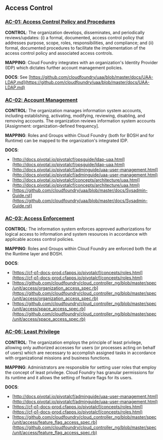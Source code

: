 ## Access Control

<a name="ac-01"></a>
### [AC-01: Access Control Policy and Procedures](https://web.nvd.nist.gov/view/800-53/Rev4/control?controlName=AC-1)

**CONTROL**: The organization develops, disseminates, and periodically reviews/updates: (i) a formal, documented, access control policy that addresses purpose, scope, roles, responsibilities, and compliance; and (ii) formal, documented procedures to facilitate the implementation of the access control policy and associated access controls.

**MAPPING**: Cloud Foundry integrates with an organization's Identity Provider (IDP) which dictates further account management policies.

**DOCS**: See [https://github.com/cloudfoundry/uaa/blob/master/docs/UAA-LDAP.md](https://github.com/cloudfoundry/uaa/blob/master/docs/UAA-LDAP.md)


<a name="ac-02"></a>
### [AC-02: Account Management](https://web.nvd.nist.gov/view/800-53/Rev4/control?controlName=AC-2)

**CONTROL**: The organization manages information system accounts, including establishing, activating, modifying, reviewing, disabling, and removing accounts. The organization reviews information system accounts [Assignment: organization-defined frequency].

**MAPPING**: Roles and Groups within Cloud Foundry (both for BOSH and for Runtime) can be mapped to the organization's integrated IDP.

**DOCS**:
* [http://docs.pivotal.io/pivotalcf/opsguide/ldap-uaa.html](http://docs.pivotal.io/pivotalcf/opsguide/ldap-uaa.html)
* [http://docs.pivotal.io/pivotalcf/adminguide/uaa-user-management.html](http://docs.pivotal.io/pivotalcf/adminguide/uaa-user-management.html)
* [http://docs.pivotal.io/pivotalcf/concepts/architecture/uaa.html](http://docs.pivotal.io/pivotalcf/concepts/architecture/uaa.html)
* [https://github.com/cloudfoundry/uaa/blob/master/docs/Sysadmin-Guide.rst](https://github.com/cloudfoundry/uaa/blob/master/docs/Sysadmin-Guide.rst)


<a name="ac-03"></a>
### [AC-03: Access Enforcement](https://web.nvd.nist.gov/view/800-53/Rev4/control?controlName=AC-3)

**CONTROL**: The information system enforces approved authorizations for logical access to information and system resources in accordance with applicable access control policies.

**MAPPING**: Roles and Groups within Cloud Foundry are enforced both the at the Runtime layer and BOSH.

**DOCS**:
* [https://cf-p1-docs-prod.cfapps.io/pivotalcf/concepts/roles.html](https://cf-p1-docs-prod.cfapps.io/pivotalcf/concepts/roles.html)
* [https://github.com/cloudfoundry/cloud_controller_ng/blob/master/spec/unit/access/organization_access_spec.rb](https://github.com/cloudfoundry/cloud_controller_ng/blob/master/spec/unit/access/organization_access_spec.rb)
* [https://github.com/cloudfoundry/cloud_controller_ng/blob/master/spec/unit/access/space_access_spec.rb](https://github.com/cloudfoundry/cloud_controller_ng/blob/master/spec/unit/access/space_access_spec.rb)


<a name="ac-06"></a>
### [AC-06: Least Privilege](https://web.nvd.nist.gov/view/800-53/Rev4/control?controlName=AC-6)

**CONTROL**: The organization employs the principle of least privilege, allowing only authorized accesses for users (or processes acting on behalf of users) which are necessary to accomplish assigned tasks in accordance with organizational missions and business functions.

**MAPPING**: Administrators are responsible for setting user roles that employ the concept of least privilege. Cloud Foundry has granular permissions for its runtime and it allows the setting of feature flags for its users.

**DOCS**:
* [http://docs.pivotal.io/pivotalcf/adminguide/uaa-user-management.html](http://docs.pivotal.io/pivotalcf/adminguide/uaa-user-management.html)
* [https://cf-p1-docs-prod.cfapps.io/pivotalcf/concepts/roles.html](https://cf-p1-docs-prod.cfapps.io/pivotalcf/concepts/roles.html)
* [https://github.com/cloudfoundry/cloud_controller_ng/blob/master/spec/unit/access/feature_flag_access_spec.rb](https://github.com/cloudfoundry/cloud_controller_ng/blob/master/spec/unit/access/feature_flag_access_spec.rb)
